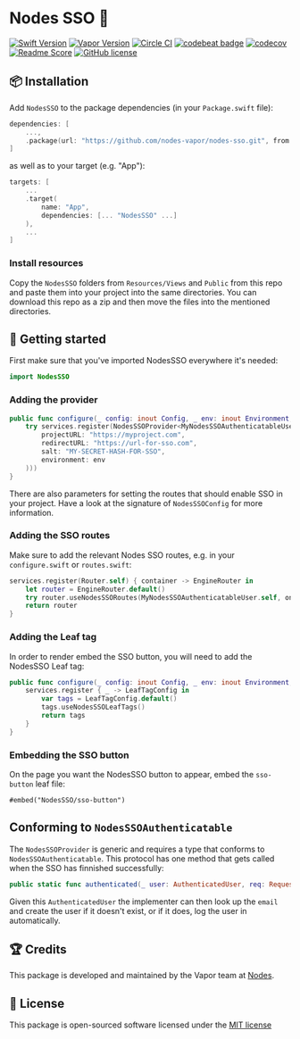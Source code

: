 # Nodes SSO 🔑
[![Swift Version](https://img.shields.io/badge/Swift-4.1-brightgreen.svg)](http://swift.org)
[![Vapor Version](https://img.shields.io/badge/Vapor-3-30B6FC.svg)](http://vapor.codes)
[![Circle CI](https://circleci.com/gh/nodes-vapor/nodes-sso/tree/master.svg?style=shield)](https://circleci.com/gh/nodes-vapor/nodes-sso)
[![codebeat badge](https://codebeat.co/badges/406e7fbd-e288-4020-b93f-92b518d60199)](https://codebeat.co/projects/github-com-nodes-vapor-nodes-sso-master)
[![codecov](https://codecov.io/gh/nodes-vapor/nodes-sso/branch/master/graph/badge.svg)](https://codecov.io/gh/nodes-vapor/nodes-sso)
[![Readme Score](http://readme-score-api.herokuapp.com/score.svg?url=https://github.com/nodes-vapor/nodes-sso)](http://clayallsopp.github.io/readme-score?url=https://github.com/nodes-vapor/nodes-sso)
[![GitHub license](https://img.shields.io/badge/license-MIT-blue.svg)](https://raw.githubusercontent.com/nodes-vapor/nodes-sso/master/LICENSE)

## 📦 Installation

Add `NodesSSO` to the package dependencies (in your `Package.swift` file):
```swift
dependencies: [
    ...,
    .package(url: "https://github.com/nodes-vapor/nodes-sso.git", from: "1.0.0")
]
```

as well as to your target (e.g. "App"):

```swift
targets: [
    ...
    .target(
        name: "App",
        dependencies: [... "NodesSSO" ...]
    ),
    ...
]
```

### Install resources
Copy the `NodesSSO` folders from `Resources/Views` and `Public` from this repo and paste them into your project into the same directories. You can download this repo as a zip and then move the files into the mentioned directories.

## 🚀 Getting started

First make sure that you've imported NodesSSO everywhere it's needed:

```swift
import NodesSSO
```

### Adding the provider

```swift
public func configure(_ config: inout Config, _ env: inout Environment, _ services: inout Services) throws {
    try services.register(NodesSSOProvider<MyNodesSSOAuthenticatableUser>(config: NodesSSOConfig(
        projectURL: "https://myproject.com",
        redirectURL: "https://url-for-sso.com",
        salt: "MY-SECRET-HASH-FOR-SSO",
        environment: env
    )))
}
```

There are also parameters for setting the routes that should enable SSO in your project. Have a look at the signature of `NodesSSOConfig` for more information.

### Adding the SSO routes

Make sure to add the relevant Nodes SSO routes, e.g. in your `configure.swift` or `routes.swift`:

```swift
services.register(Router.self) { container -> EngineRouter in
    let router = EngineRouter.default()
    try router.useNodesSSORoutes(MyNodesSSOAuthenticatableUser.self, on: container)
    return router
}
```

### Adding the Leaf tag

In order to render embed the SSO button, you will need to add the NodesSSO Leaf tag:

```swift
public func configure(_ config: inout Config, _ env: inout Environment, _ services: inout Services) throws {
    services.register { _ -> LeafTagConfig in
        var tags = LeafTagConfig.default()
        tags.useNodesSSOLeafTags()
        return tags
    }
}
```

### Embedding the SSO button
On the page you want the NodesSSO button to appear, embed the `sso-button` leaf file:

```
#embed("NodesSSO/sso-button")
```

## Conforming to `NodesSSOAuthenticatable`

The `NodesSSOProvider` is generic and requires a type that conforms to `NodesSSOAuthenticatable`. This protocol has one method that gets called when the SSO has finnished successfully:

```swift
public static func authenticated(_ user: AuthenticatedUser, req: Request) -> Future<Response>
```

Given this `AuthenticatedUser` the implementer can then look up the `email` and create the user if it doesn't exist, or if it does, log the user in automatically.

## 🏆 Credits

This package is developed and maintained by the Vapor team at [Nodes](https://www.nodes.dk).

## 📄 License

This package is open-sourced software licensed under the [MIT license](http://opensource.org/licenses/MIT)
